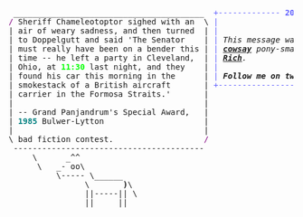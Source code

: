 <pre style="font-family:Menlo,'DejaVu Sans Mono',consolas,'Courier New',monospace"> ________________________________________  <span style="color: #5f5fff; text-decoration-color: #5f5fff">+------------- </span><span style="color: #5f5fff; text-decoration-color: #5f5fff; font-weight: bold">2021-05-30</span><span style="color: #5f5fff; text-decoration-color: #5f5fff"> -------------+</span> <a href="https://www.informatik.uni-leipzig.de/~akiki/">Christopher Akiki</a>              
<span style="color: #800080; text-decoration-color: #800080">/</span> Sheriff Chameleotoptor sighed with an  \ <span style="color: #5f5fff; text-decoration-color: #5f5fff">|</span>                                      <span style="color: #5f5fff; text-decoration-color: #5f5fff">|</span> ┣━━ Interests                  
| air of weary sadness, and then turned  | <span style="color: #5f5fff; text-decoration-color: #5f5fff">|</span>                                      <span style="color: #5f5fff; text-decoration-color: #5f5fff">|</span> ┃   ┣━━ Representation Learning
| to Doppelgutt and said 'The Senator    | <span style="color: #5f5fff; text-decoration-color: #5f5fff">|</span> <span style="font-style: italic">This message was brought to you by </span>  <span style="color: #5f5fff; text-decoration-color: #5f5fff">|</span> ┃   ┣━━ Language Generation    
| must really have been on a bender this | <span style="color: #5f5fff; text-decoration-color: #5f5fff">|</span> <span style="font-weight: bold; font-style: italic"><a href="https://en.wikipedia.org/wiki/Cowsay">cowsay</a></span><span style="font-style: italic"> pony-smaller, </span><span style="font-weight: bold; font-style: italic"><a href="https://en.wikipedia.org/wiki/Fortune_(Unix)">fortune</a></span><span style="font-style: italic"> and </span>    <span style="color: #5f5fff; text-decoration-color: #5f5fff">|</span> ┃   ┣━━ Text Mining            
| time -- he left a party in Cleveland,  | <span style="color: #5f5fff; text-decoration-color: #5f5fff">|</span> <span style="font-weight: bold; font-style: italic"><a href="https://github.com/willmcgugan/rich">Rich</a></span><span style="font-style: italic">. </span>                               <span style="color: #5f5fff; text-decoration-color: #5f5fff">|</span> ┃   ┗━━ Dataset Creation       
| Ohio, at <span style="color: #00ff00; text-decoration-color: #00ff00; font-weight: bold">11:30</span> last night, and they    | <span style="color: #5f5fff; text-decoration-color: #5f5fff">|</span>                                      <span style="color: #5f5fff; text-decoration-color: #5f5fff">|</span> ┣━━ Lorem Ipsum                
| found his car this morning in the      | <span style="color: #5f5fff; text-decoration-color: #5f5fff">|</span> <span style="font-weight: bold; font-style: italic">Follow me on twitter: </span><span style="font-weight: bold; font-style: italic"><a href="https://twitter.com/christopher">@christopher</a></span>   <span style="color: #5f5fff; text-decoration-color: #5f5fff">|</span> ┃   ┗━━ Lorem Ipsum            
| smokestack of a British aircraft       | <span style="color: #5f5fff; text-decoration-color: #5f5fff">+--------------------------------------+</span> ┗━━ Lorem ipsum dolor sit amet 
| carrier in the Formosa Straits.'       |                                                                         
|                                        |                                                                         
| -- Grand Panjandrum's Special Award,   |                                                                         
| <span style="color: #008080; text-decoration-color: #008080; font-weight: bold">1985</span> Bulwer-Lytton                     |                                                                         
|                                        |                                                                         
\ bad fiction contest.                   <span style="color: #800080; text-decoration-color: #800080">/</span>                                                                         
 ----------------------------------------                                                                          
     \      _^^                                                                                                    
      \   _- oo\                                                                                                   
          \----- \______                                                                                           
                \       <span style="font-weight: bold">)</span>\                                                                                         
                ||-----|| \                                                                                        
                ||     ||                                                                                          
                                                                                                                   
</pre>
